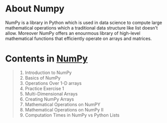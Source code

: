# About Numpy

NumPy is a library in Python which is used in data science to compute large mathematical operations which a traditional data structure like list doesn't allow. Moreover NumPy offers an enourmous library of high-level mathematical functions that efficiently operate on arrays and matrices.

# Contents in <a href="https://github.com/sidde95/Data-Science-Prep-Repo/blob/587bc7e584dc43f2f3bf157e20d9806f00609f56/Python%20For%20Data%20Science/NumPy/NumPy%20Tutorial.ipynb" target="_blank">NumPy </a>

> 1. Introduction to NumPy
> 2. Basics of NumPy
> 3. Operations Over 1-D arrays
> 4. Practice Exercise 1
> 5. Multi-Dimensional Arrays
> 6. Creating NumPy Arrays
> 7. Mathematical Operations on NumPY
> 8. Mathematical Operations on NumPy II
> 9. Computation Times in NumPy vs Python Lists
